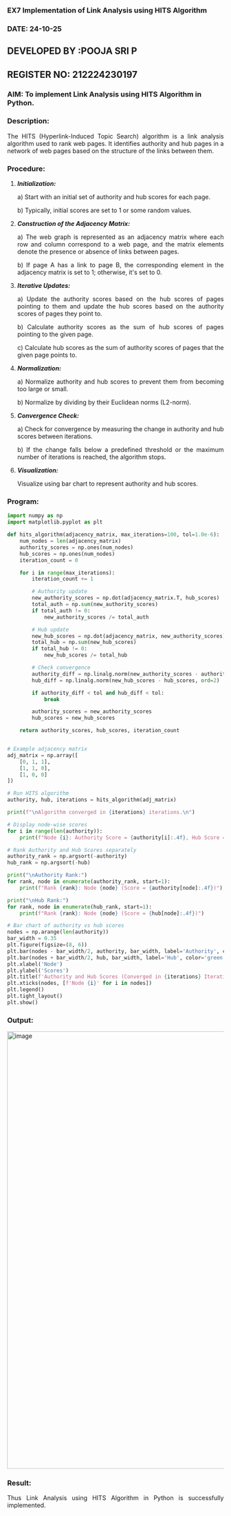 ### EX7 Implementation of Link Analysis using HITS Algorithm
### DATE: 24-10-25
## DEVELOPED BY :POOJA SRI P
## REGISTER NO: 212224230197
### AIM: To implement Link Analysis using HITS Algorithm in Python.
### Description:
<div align = "justify">
The HITS (Hyperlink-Induced Topic Search) algorithm is a link analysis algorithm used to rank web pages. It identifies authority and hub pages 
in a network of web pages based on the structure of the links between them.

### Procedure:
1. ***Initialization:***
    <p>    a) Start with an initial set of authority and hub scores for each page.
    <p>    b) Typically, initial scores are set to 1 or some random values.
  
2. ***Construction of the Adjacency Matrix:***
    <p>    a) The web graph is represented as an adjacency matrix where each row and column correspond to a web page, and the matrix elements denote the presence or absence of links between pages.
    <p>    b) If page A has a link to page B, the corresponding element in the adjacency matrix is set to 1; otherwise, it's set to 0.

3. ***Iterative Updates:***
    <p>    a) Update the authority scores based on the hub scores of pages pointing to them and update the hub scores based on the authority scores of pages they point to.
    <p>    b) Calculate authority scores as the sum of hub scores of pages pointing to the given page.
    <p>    c) Calculate hub scores as the sum of authority scores of pages that the given page points to.

4. ***Normalization:***
    <p>    a) Normalize authority and hub scores to prevent them from becoming too large or small.
    <p>    b) Normalize by dividing by their Euclidean norms (L2-norm).

5. ***Convergence Check:***
    <p>    a) Check for convergence by measuring the change in authority and hub scores between iterations.
    <p>    b) If the change falls below a predefined threshold or the maximum number of iterations is reached, the algorithm stops.

6. ***Visualization:***
    <p>    Visualize using bar chart to represent authority and hub scores.

### Program:

```python
import numpy as np
import matplotlib.pyplot as plt

def hits_algorithm(adjacency_matrix, max_iterations=100, tol=1.0e-6):
    num_nodes = len(adjacency_matrix)
    authority_scores = np.ones(num_nodes)
    hub_scores = np.ones(num_nodes)
    iteration_count = 0

    for i in range(max_iterations):
        iteration_count += 1

        # Authority update 
        new_authority_scores = np.dot(adjacency_matrix.T, hub_scores)
        total_auth = np.sum(new_authority_scores)
        if total_auth != 0:
            new_authority_scores /= total_auth 

        # Hub update 
        new_hub_scores = np.dot(adjacency_matrix, new_authority_scores)
        total_hub = np.sum(new_hub_scores)
        if total_hub != 0:
            new_hub_scores /= total_hub 

        # Check convergence
        authority_diff = np.linalg.norm(new_authority_scores - authority_scores, ord=2)
        hub_diff = np.linalg.norm(new_hub_scores - hub_scores, ord=2)

        if authority_diff < tol and hub_diff < tol:
            break

        authority_scores = new_authority_scores
        hub_scores = new_hub_scores

    return authority_scores, hub_scores, iteration_count


# Example adjacency matrix
adj_matrix = np.array([
    [0, 1, 1],
    [1, 1, 0],
    [1, 0, 0]
])

# Run HITS algorithm
authority, hub, iterations = hits_algorithm(adj_matrix)

print(f"\nAlgorithm converged in {iterations} iterations.\n")

# Display node-wise scores
for i in range(len(authority)):
    print(f"Node {i}: Authority Score = {authority[i]:.4f}, Hub Score = {hub[i]:.4f}")

# Rank Authority and Hub Scores separately
authority_rank = np.argsort(-authority)
hub_rank = np.argsort(-hub)

print("\nAuthority Rank:")
for rank, node in enumerate(authority_rank, start=1):
    print(f"Rank {rank}: Node {node} (Score = {authority[node]:.4f})")

print("\nHub Rank:")
for rank, node in enumerate(hub_rank, start=1):
    print(f"Rank {rank}: Node {node} (Score = {hub[node]:.4f})")

# Bar chart of authority vs hub scores
nodes = np.arange(len(authority))
bar_width = 0.35
plt.figure(figsize=(8, 6))
plt.bar(nodes - bar_width/2, authority, bar_width, label='Authority', color='blue')
plt.bar(nodes + bar_width/2, hub, bar_width, label='Hub', color='green')
plt.xlabel('Node')
plt.ylabel('Scores')
plt.title(f'Authority and Hub Scores (Converged in {iterations} Iterations)')
plt.xticks(nodes, [f'Node {i}' for i in nodes])
plt.legend()
plt.tight_layout()
plt.show()
```

### Output:
<img width="1919" height="1016" alt="image" src="https://github.com/user-attachments/assets/940daed1-ec56-411a-8b1c-928a6b187e19" />

### Result:
Thus Link Analysis using HITS Algorithm in Python is successfully implemented.
